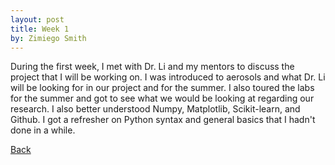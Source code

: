 ```yaml
---
layout: post
title: Week 1
by: Zimiego Smith
---
```


During the first week, I met with Dr. Li and my mentors to discuss the project 
that I will be working on. I was introduced to aerosols and what Dr. Li will be looking for in our project and for the summer. 
I also toured the labs for the summer and got to see what we would be looking at regarding our research. I also better understood Numpy, Matplotlib, Scikit-learn, and Github. I got a refresher on Python syntax and general basics that I hadn't done in a while. 

[Back](./)
